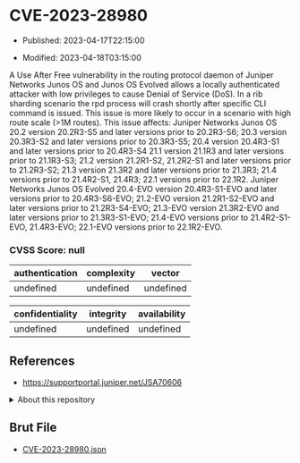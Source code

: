 # CVE-2023-28980

- Published: 2023-04-17T22:15:00

- Modified: 2023-04-18T03:15:00

A Use After Free vulnerability in the routing protocol daemon of Juniper Networks Junos OS and Junos OS Evolved allows a locally authenticated attacker with low privileges to cause Denial of Service (DoS). In a rib sharding scenario the rpd process will crash shortly after specific CLI command is issued. This issue is more likely to occur in a scenario with high route scale (>1M routes). This issue affects: Juniper Networks Junos OS 20.2 version 20.2R3-S5 and later versions prior to 20.2R3-S6; 20.3 version 20.3R3-S2 and later versions prior to 20.3R3-S5; 20.4 version 20.4R3-S1 and later versions prior to 20.4R3-S4 21.1 version 21.1R3 and later versions prior to 21.1R3-S3; 21.2 version 21.2R1-S2, 21.2R2-S1 and later versions prior to 21.2R3-S2; 21.3 version 21.3R2 and later versions prior to 21.3R3; 21.4 versions prior to 21.4R2-S1, 21.4R3; 22.1 versions prior to 22.1R2. Juniper Networks Junos OS Evolved 20.4-EVO version 20.4R3-S1-EVO and later versions prior to 20.4R3-S6-EVO; 21.2-EVO version 21.2R1-S2-EVO and later versions prior to 21.2R3-S4-EVO; 21.3-EVO version 21.3R2-EVO and later versions prior to 21.3R3-S1-EVO; 21.4-EVO versions prior to 21.4R2-S1-EVO, 21.4R3-EVO; 22.1-EVO versions prior to 22.1R2-EVO.

### CVSS Score: **null**

| authentication | complexity | vector |
| --- | --- | --- |
| undefined | undefined | undefined |

| confidentiality | integrity | availability |
| --- | --- | --- |
| undefined | undefined | undefined |

## References

* https://supportportal.juniper.net/JSA70606

<details>
<summary>About this repository</summary> 

  This repository is part of the project [Live Hack CVE](https://github.com/Live-Hack-CVE). Main website can be found [www.live-hack.org](https://www.live-hack.org) 
  
  Made by [Sn0wAlice](https://github.com/Sn0wAlice) for the people that care about security and need to have a feed of the latest CVEs. Hope you enjoy it, don't forget to star the repo and follow me on [Twitter](https://twitter.com/Sn0wAlice) and [Github](https://github.com/Sn0wAlice). And that is my [personnal website](https://www.alice-snow.me/)

  - [Home Page](https://github.com/Live-Hack-CVE)
  - [Framework](https://github.com/Live-Hack-CVE/cve-framework)
  - [CVE database](https://github.com/Live-Hack-CVE/full_database)
  - [Changelog](https://github.com/Live-Hack-CVE/Changelog)
</details>

## Brut File

* [CVE-2023-28980.json](https://raw.githubusercontent.com/Live-Hack-CVE/full_database/main/cves/2023/CVE-2023-28980.json)

